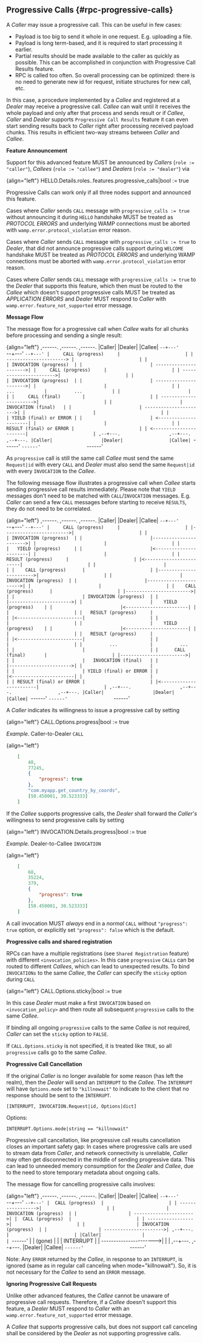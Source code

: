## Progressive Calls {#rpc-progressive-calls}

A *Caller* may issue a progressive call. This can be useful in few cases:

* Payload is too big to send it whole in one request. E.g. uploading a file.
* Payload is long term-based, and it is required to start processing it earlier.
* Partial results should be made available to the caller as quickly as possible. This can be accomplished
  in conjunction with Progressive Call Results feature.
* RPC is called too often. So overall processing can be optimized: there is no need to generate new id for request,
  initiate structures for new call, etc.

In this case, a procedure implemented by a *Callee* and registered at a *Dealer* may receive a progressive call.
*Callee* can wait until it receives the whole payload and only after that process and sends result or 
if *Callee*, *Caller* and *Dealer* supports `Progressive Call Results` feature it can even start sending results 
back to *Caller* right after processing received payload chunks.
This results in efficient two-way streams between *Caller* and *Callee*.

**Feature Announcement**

Support for this advanced feature MUST be announced by *Callers* (`role := "caller"`), *Callees* (`role := "callee"`) 
and *Dealers* (`role := "dealer"`) via

{align="left"}
HELLO.Details.roles.<role>.features.progressive_calls|bool := true

Progressive Calls can work only if all three nodes support and announced this feature. 

Cases where *Caller* sends `CALL` message with `progressive_calls := true` without announcing it during `HELLO` 
handshake MUST be treated as *PROTOCOL ERRORS* and underlying WAMP connections must be aborted with 
`wamp.error.protocol_violation` error reason.

Cases where *Caller* sends `CALL` message with `progressive_calls := true` to *Dealer*, that did not announce 
progressive calls support during `WELCOME` handshake MUST be treated as *PROTOCOL ERRORS* and underlying WAMP 
connections must be aborted with `wamp.error.protocol_violation` error reason.

Cases where *Caller* sends `CALL` message with `progressive_calls := true` to the *Dealer* that supports this feature,
which then must be routed to the *Callee* which doesn't support progressive calls MUST be treated as *APPLICATION ERRORS*
and *Dealer* MUST respond to *Caller* with `wamp.error.feature_not_supported` error message.

**Message Flow**

The message flow for a progressive call when *Callee* waits for all chunks before processing and sending a single result:

{align="left"}
     ,------.                  ,------.                 ,------.
     |Caller|                  |Dealer|                 |Callee|
     `--+---'                  `--+---'                 `--+---'
        |     CALL (progress)     |                        |
        | ----------------------> |                        |
        |                         | INVOCATION (progress)  |
        |                         | ---------------------->|
        |     CALL (progress)     |                        |
        | ----------------------->|                        |
        |                         | INVOCATION (progress)  |
        |                         | ---------------------->|
        |                         |                        |
        |           ...           |          ...           |
        |                         |                        |
        |     CALL (final)        |                        |
        | ----------------------->|                        |
        |                         |   INVOCATION (final)   |
        |                         | ---------------------->|
        |                         |                        |
        |                         | YIELD (final) or ERROR |
        |                         | <----------------------|
        |                         |                        |
        | RESULT (final) or ERROR |                        |
        | <-----------------------|                        |
     ,--+---.                  ,--+---.                 ,--+---.
     |Caller|                  |Dealer|                 |Callee|
     `------'                  `------'                 `------'

As `progressive` call is still the same call *Callee* must send the same `Request|id` with every `CALL` and *Dealer*
must also send the same `Request|id` with every `INVOCATION` to the *Callee*.


The following message flow illustrates a progressive call when *Callee* starts sending progressive call 
results immediately. Please note that `YIELD` messages don't need to be matched with `CALL`/`INVOCATION` messages. 
E.g. *Caller* can send a few `CALL` messages before starting to receive `RESULTS`, they do not need to be correlated. 

{align="left"}
     ,------.                  ,------.                 ,------.
     |Caller|                  |Dealer|                 |Callee|
     `--+---'                  `--+---'                 `--+---'
        |     CALL (progress)     |                        |
        |------------------------>|                        |
        |                         | INVOCATION (progress)  |
        |                         |----------------------->|
        |                         |                        |
        |                         |   YIELD (progress)     |
        |                         |<-----------------------|
        |                         |                        |
        |   RESULT (progress)     |                        |
        |<------------------------|                        |
        |                         |                        |
        |    CALL (progress)      |                        |
        |------------------------>|                        |
        |                         | INVOCATION (progress)  |
        |                         |----------------------->|
        |                         |                        |
        |    CALL (progress)      |                        |
        |------------------------>|                        |
        |                         | INVOCATION (progress)  |
        |                         |----------------------->|
        |                         |    YIELD (progress)    |
        |                         |<-----------------------|
        |                         |                        |
        |   RESULT (progress)     |                        |
        |<------------------------|                        |
        |                         |                        |
        |                         |    YIELD (progress)    |
        |                         |<-----------------------|
        |                         |                        |
        |   RESULT (progress)     |                        |
        |<------------------------|                        |
        |                         |                        |
        |          ...            |          ...           |
        |                         |                        |
        |      CALL (final)       |                        |
        |------------------------>|                        |
        |                         |   INVOCATION (final)   |
        |                         |----------------------->|
        |                         |                        |
        |                         | YIELD (final) or ERROR |
        |                         |<-----------------------|
        |                         |                        |
        | RESULT (final) or ERROR |                        |
        |<------------------------|                        |
     ,--+---.                  ,--+---.                 ,--+---.
     |Caller|                  |Dealer|                 |Callee|
     `------'                  `------'                 `------'

A *Caller* indicates its willingness to issue a progressive call by setting

{align="left"}
CALL.Options.progress|bool := true

*Example.* Caller-to-Dealer `CALL`

{align="left"}
```json
    [
        48,
        77245,
        {
            "progress": true
        },
        "com.myapp.get_country_by_coords",
        [50.450001, 30.523333]
    ]
```

If the *Callee* supports progressive calls, the *Dealer* shall forward the *Caller's* willingness to send progressive calls by setting

{align="left"}
INVOCATION.Details.progress|bool := true


*Example.* Dealer-to-Callee `INVOCATION`

{align="left"}
```json
    [
        68,
        35224,
        379,
        {
            "progress": true
        },
        [50.450001, 30.523333]
    ]
```

A call invocation MUST *always* end in a *normal* `CALL` without `"progress": true` option, or explicitly 
set `"progress": false` which is the default.

**Progressive calls and shared registration**

RPCs can have a multiple registrations (see `Shared Registration` feature) with different `<invocation_policies>`.
In this case `progressive` `CALLs` can be routed to different *Callees*, which can lead to unexpected results.
To bind `INVOCATIONs` to the same *Callee*, the *Caller* can specify the `sticky` option during `CALL`

{align="left"}
CALL.Options.sticky|bool := true


In this case *Dealer* must make a first `INVOCATION` based on `<invocation_policy>` and then route all 
subsequent `progressive` calls to the same *Callee*.

If binding all ongoing `progressive` calls to the same *Callee* is not required, *Caller* can set the `sticky` option to `FALSE`. 

If `CALL.Options.sticky` is not specified, it is treated like `TRUE`, so all `progressive`
calls go to the same *Callee*.

**Progressive Call Cancellation**

If the original *Caller* is no longer available for some reason (has left the realm), then the *Dealer* will send 
an `INTERRUPT` to the *Callee*. The `INTERRUPT` will have `Options.mode` set to `"killnowait"` to indicate to the 
client that no response should be sent to the `INTERRUPT`.

```
[INTERRUPT, INVOCATION.Request|id, Options|dict]
```
Options:
```
INTERRUPT.Options.mode|string == "killnowait"
```

Progressive call cancellation, like progressive call results cancellation closes an important safety gap: 
In cases where progressive calls are used to stream data from *Caller*, and network connectivity is unreliable, 
*Caller* may often get disconnected in the middle of sending progressive data. This can lead to unneeded memory
consumption for the *Dealer* and *Callee*, due to the need to store temporary metadata about ongoing calls.

The message flow for cancelling progressive calls involves:

{align="left"}
     ,------.            ,------.                 ,------.
     |Caller|            |Dealer|                 |Callee|
     `--+---'            `--+---'                 `--+---'
        |  CALL (progress)  |                        |
        | ----------------->|                        |
        |                   | INVOCATION (progress)  |
        |                   | ---------------------->|
        |  CALL (progress)  |                        |
        | ----------------->|                        |
        |                   | INVOCATION (progress)  |
        |                   | ---------------------->|
     ,--+---.               |                        |
     |Caller|               |                        |
     `------'               |                        |
      (gone)                |                        |
                            |       INTERRUPT        |
                            | ---------------------->|
                            |                        |
                         ,--+---.                 ,--+---.
                         |Dealer|                 |Callee|
                         `------'                 `------'


Note: Any `ERROR` returned by the *Callee*, in response to an `INTERRUPT`, is ignored (same as in regular call 
canceling when mode="killnowait"). So, it is not necessary for the *Callee* to send an `ERROR` message.

**Ignoring Progressive Call Requests**

Unlike other advanced features, the *Callee* cannot be unaware of progressive call requests.
Therefore, if a *Callee* doesn't support this feature, a *Dealer* MUST respond to *Caller* with an
`wamp.error.feature_not_supported` error message. 

A *Callee* that supports progressive calls, but does not support call canceling shall be considered by the *Dealer* 
as not supporting progressive calls.

